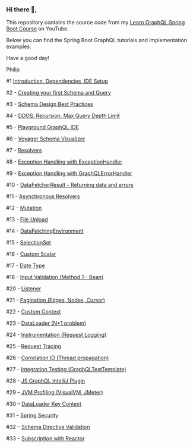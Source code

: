 ### Hi there 👋,

This repository contains the source code from my <a href="https://www.youtube.com/playlist?list=PLiwhu8iLxKwL1TU0RMM6z7TtkyW-3-5Wi">Learn GraphQL Spring Boot Course</a> on YouTube.

Below you can find the Spring Boot GraphQL tutorials and implementation examples.

Have a good day!

Philip

#1 <a href="https://www.youtube.com/watch?v=nju6jFW8CVw&list=PLiwhu8iLxKwL1TU0RMM6z7TtkyW-3-5Wi&index=1&ab_channel=PhilipStarritt">Introduction, Dependencies, IDE Setup</a>

#2 - <a href="https://www.youtube.com/watch?v=rH2kdMPUQpQ&list=PLiwhu8iLxKwL1TU0RMM6z7TtkyW-3-5Wi&index=2&ab_channel=PhilipStarritt">Creating your first Schema and Query</a>

#3 - <a href="https://www.youtube.com/watch?v=zc3KHikd9ko&list=PLiwhu8iLxKwL1TU0RMM6z7TtkyW-3-5Wi&index=3&ab_channel=PhilipStarritt">Schema Design Best Practices</a>

#4 - <a href="https://www.youtube.com/watch?v=JRh5Rd6Reis&list=PLiwhu8iLxKwL1TU0RMM6z7TtkyW-3-5Wi&index=4&ab_channel=PhilipStarritt">DDOS, Recursion, Max Query Depth Limit</a>

#5 - <a href="https://www.youtube.com/watch?v=4bheCHi5zKs&list=PLiwhu8iLxKwL1TU0RMM6z7TtkyW-3-5Wi&index=5&ab_channel=PhilipStarritt">Playground GraphQL IDE</a>

#6 - <a href="https://www.youtube.com/watch?v=46zhRqEuvBI&list=PLiwhu8iLxKwL1TU0RMM6z7TtkyW-3-5Wi&index=6&ab_channel=PhilipStarritt">Voyager Schema Visualizer</a>

#7 - <a href="https://www.youtube.com/watch?v=Lmwqb7BGtQ0&list=PLiwhu8iLxKwL1TU0RMM6z7TtkyW-3-5Wi&index=7&ab_channel=PhilipStarritt">Resolvers</a>

#8 - <a href="https://www.youtube.com/watch?v=p3mA1OQg1kc&list=PLiwhu8iLxKwL1TU0RMM6z7TtkyW-3-5Wi&index=8&ab_channel=PhilipStarritt">Exception Handling with ExceptionHandler</a>

#9 - <a href="https://www.youtube.com/watch?v=bbfsak5i8Ok&list=PLiwhu8iLxKwL1TU0RMM6z7TtkyW-3-5Wi&index=9&ab_channel=PhilipStarritt">Exception Handling with GraphQLErrorHandler</a>

#10 - <a href="https://www.youtube.com/watch?v=zjT9Jy276-E&list=PLiwhu8iLxKwL1TU0RMM6z7TtkyW-3-5Wi&index=10&ab_channel=PhilipStarritt">DataFetcherResult - Returning data and errors</a>

#11 - <a href="https://www.youtube.com/watch?v=UOyIQCsVii4&list=PLiwhu8iLxKwL1TU0RMM6z7TtkyW-3-5Wi&index=11&ab_channel=PhilipStarritt">Asynchronous Resolvers</a>

#12 - <a href="https://www.youtube.com/watch?v=NR0HwkLhWAk&list=PLiwhu8iLxKwL1TU0RMM6z7TtkyW-3-5Wi&index=12&ab_channel=PhilipStarritt">Mutation</a>

#13 - <a href="https://www.youtube.com/watch?v=8SDGusSKV1o&list=PLiwhu8iLxKwL1TU0RMM6z7TtkyW-3-5Wi&index=13&ab_channel=PhilipStarritt">File Upload</a>

#14 - <a href="https://www.youtube.com/watch?v=_sILQm0axSw&list=PLiwhu8iLxKwL1TU0RMM6z7TtkyW-3-5Wi&index=14&ab_channel=PhilipStarritt">DataFetchingEnvironment</a>

#15 - <a href="https://www.youtube.com/watch?v=9vmKzs1P10I&list=PLiwhu8iLxKwL1TU0RMM6z7TtkyW-3-5Wi&index=15&ab_channel=PhilipStarritt">SelectionSet</a>

#16 - <a href="https://www.youtube.com/watch?v=6LGlR-oTN3A&list=PLiwhu8iLxKwL1TU0RMM6z7TtkyW-3-5Wi&index=16&ab_channel=PhilipStarritt">Custom Scalar</a>

#17 - <a href="https://www.youtube.com/watch?v=jH5zHnq_0ZQ&list=PLiwhu8iLxKwL1TU0RMM6z7TtkyW-3-5Wi&index=17&ab_channel=PhilipStarritt">Date Type</a>

#18 - <a href="https://www.youtube.com/watch?v=gmbVyZvGCIE&list=PLiwhu8iLxKwL1TU0RMM6z7TtkyW-3-5Wi&index=18&ab_channel=PhilipStarritt">Input Validation (Method 1 - Bean)</a>

#20 - <a href="https://www.youtube.com/watch?v=nybkMHHyXUk&list=PLiwhu8iLxKwL1TU0RMM6z7TtkyW-3-5Wi&index=19&ab_channel=PhilipStarritt">Listener</a>

#21 - <a href="https://www.youtube.com/watch?v=J9Nq0Fq7t_8&list=PLiwhu8iLxKwL1TU0RMM6z7TtkyW-3-5Wi&index=20&ab_channel=PhilipStarritt">Pagination (Edges, Nodes, Cursor)</a>

#22 - <a href="https://www.youtube.com/watch?v=YsM2VSnWUcg&list=PLiwhu8iLxKwL1TU0RMM6z7TtkyW-3-5Wi&index=21&ab_channel=PhilipStarritt">Custom Context</a>

#23 - <a href="https://www.youtube.com/watch?v=tbxskis_ny4&list=PLiwhu8iLxKwL1TU0RMM6z7TtkyW-3-5Wi&index=22&ab_channel=PhilipStarritt">DataLoader (N+1 problem)</a>

#24 - <a href="https://www.youtube.com/watch?v=fPfApe80amg&list=PLiwhu8iLxKwL1TU0RMM6z7TtkyW-3-5Wi&index=23&ab_channel=PhilipStarritt">Instrumentation (Request Logging)</a>

#25 - <a href="https://www.youtube.com/watch?v=b5o6w-WA9iM&list=PLiwhu8iLxKwL1TU0RMM6z7TtkyW-3-5Wi&index=24&ab_channel=PhilipStarritt">Request Tracing</a>

#26 - <a href="https://www.youtube.com/watch?v=17AFe2eCRqc&list=PLiwhu8iLxKwL1TU0RMM6z7TtkyW-3-5Wi&index=25&ab_channel=PhilipStarritt">Correlation ID (Thread propagation)</a>

#27 - <a href="https://www.youtube.com/watch?v=bdfEjn6xZx0&list=PLiwhu8iLxKwL1TU0RMM6z7TtkyW-3-5Wi&index=26&ab_channel=PhilipStarritt">Integration Testing (GraphQLTestTemplate)</a>

#28 - <a href="https://www.youtube.com/watch?v=hFHxOlThFR4&list=PLiwhu8iLxKwL1TU0RMM6z7TtkyW-3-5Wi&index=27&ab_channel=PhilipStarritt">JS GraphQL IntelliJ Plugin</a>

#29 – <a href="https://www.youtube.com/watch?v=Bu-P0aZyOfE&list=PLiwhu8iLxKwL1TU0RMM6z7TtkyW-3-5Wi&index=28&ab_channel=PhilipStarritt">JVM Profiling (VisualVM, JMeter)</a>

#30 – <a href="https://www.youtube.com/watch?v=nuRYRRAQh_Y&list=PLiwhu8iLxKwL1TU0RMM6z7TtkyW-3-5Wi&index=29&ab_channel=PhilipStarritt">DataLoader Key Context</a>

#31 – <a href="https://www.youtube.com/watch?v=_T_0VB3AoV4&list=PLiwhu8iLxKwL1TU0RMM6z7TtkyW-3-5Wi&index=30&ab_channel=PhilipStarritt">Spring Security</a>

#32 – <a href="https://www.youtube.com/watch?v=DN9XyUZ8yq8&list=PLiwhu8iLxKwL1TU0RMM6z7TtkyW-3-5Wi&index=31&ab_channel=PhilipStarritt">Schema Directive Validation</a>

#33 – <a href="https://www.youtube.com/watch?v=I3NBPHA5coo&list=PLiwhu8iLxKwL1TU0RMM6z7TtkyW-3-5Wi&index=32&ab_channel=PhilipStarritt">Subscription with Reactor</a>
